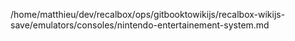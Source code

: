/home/matthieu/dev/recalbox/ops/gitbooktowikijs/recalbox-wikijs-save/emulators/consoles/nintendo-entertainement-system.md